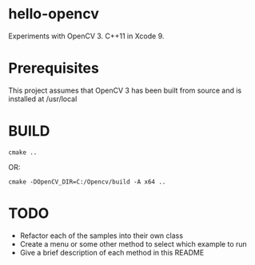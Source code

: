 # hello-opencv

Experiments with OpenCV 3. C++11 in Xcode 9. 

# Prerequisites

This project assumes that OpenCV 3 has been built from source and is installed at /usr/local

# BUILD

    cmake ..

OR:

    cmake -DOpenCV_DIR=C:/Opencv/build -A x64 ..
	  
# TODO

- Refactor each of the samples into their own class
- Create a menu or some other method to select which example to run
- Give a brief description of each method in this README

